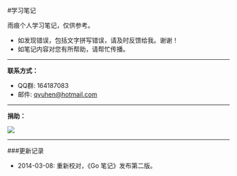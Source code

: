 #学习笔记

雨痕个人学习笔记，仅供参考。

* 如发现错误，包括文字拼写错误，请及时反馈给我。谢谢！
* 如笔记内容对您有所帮助，请帮忙传播。

---

**联系方式：**

* QQ群: 164187083
* 邮件: qyuhen@hotmail.com

---

 **捐助：** 

 <a href='http://me.alipay.com/qyuhen'> <img src='https://img.alipay.com/sys/personalprod/style/mc/btn-index.png' /> </a>

---

###更新记录

* 2014-03-08: 重新校对，《Go 笔记》发布第二版。

